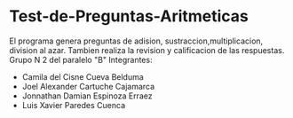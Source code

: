 # Test-de-Preguntas-Aritmeticas
El programa genera preguntas de adision, sustraccion,multiplicacion, division al azar. Tambien realiza la revision y calificacion de las respuestas.
Grupo N 2 del paralelo "B"
Integrantes:
- Camila del Cisne Cueva Belduma
- Joel Alexander Cartuche Cajamarca
- Jonnathan Damian Espinoza Erraez
- Luis Xavier Paredes Cuenca
